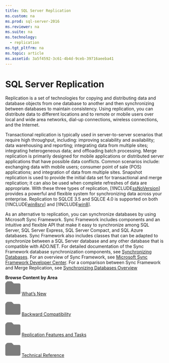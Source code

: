 ```yaml
---
title: SQL Server Replication
ms.custom: na
ms.prod: sql-server-2016
ms.reviewer: na
ms.suite: na
ms.technology: 
  - replication
ms.tgt_pltfrm: na
ms.topic: article
ms.assetid: 3a5f4592-3c61-4b4d-9ceb-39716aeeba41
---
```

# SQL Server Replication
  Replication is a set of technologies for copying and distributing data and database objects from one database to another and then synchronizing between databases to maintain consistency. Using replication, you can distribute data to different locations and to remote or mobile users over local and wide area networks, dial-up connections, wireless connections, and the Internet.  
  
 Transactional replication is typically used in server-to-server scenarios that require high throughput, including: improving scalability and availability; data warehousing and reporting; integrating data from multiple sites; integrating heterogeneous data; and offloading batch processing. Merge replication is primarily designed for mobile applications or distributed server applications that have possible data conflicts. Common scenarios include: exchanging data with mobile users; consumer point of sale (POS) applications; and integration of data from multiple sites. Snapshot replication is used to provide the initial data set for transactional and merge replication; it can also be used when complete refreshes of data are appropriate. With these three types of replication, [!INCLUDE[ssNoVersion](../../Topics/TopicNameContainA/includes/ssNoVersion_md.md)] provides a powerful and flexible system for synchronizing data across your enterprise. Replication to SQLCE 3.5 and SQLCE 4.0 is supported on both [!INCLUDE[win8srv](../../Topics/TopicNameContainA/includes/win8srv_md.md)] and [!INCLUDE[win8](../../Topics/TopicNameContainA/includes/win8_md.md)].  
  
 As an alternative to replication, you can synchronize databases by using Microsoft Sync Framework. Sync Framework includes components and an intuitive and flexible API that make it easy to synchronize among SQL Server, SQL Server Express, SQL Server Compact, and SQL Azure databases. Sync Framework also includes classes that can be adapted to synchronize between a SQL Server database and any other database that is compatible with ADO.NET. For detailed documentation of the Sync Framework database synchronization components, see [Synchronizing Databases](http://go.microsoft.com/fwlink/?LinkId=209079). For an overview of Sync Framework, see [Microsoft Sync Framework Developer Center](http://go.microsoft.com/fwlink/?LinkId=209078). For a comparison between Sync Framework and Merge Replication, see [Synchronizing Databases Overview](http://msdn.microsoft.com/library/bb902818\(SQL.110\).aspx)  
  
 **Browse Content by Area**  
 ![Small File Folder Icon](../../Topics/TopicNameNotContainA/media/filefolder_small.png "filefolder_small") [What’s New](../../Topics/TopicNameNotContainA/What-s-New--Replication-.md)  
  
 ![Small File Folder Icon](../../Topics/TopicNameNotContainA/media/filefolder_small.png "filefolder_small") [Backward Compatibility](../../Topics/TopicNameNotContainA/Replication-Backward-Compatibility.md)  
  
 ![Small File Folder Icon](../../Topics/TopicNameNotContainA/media/filefolder_small.png "filefolder_small") [Replication Features and Tasks](../../Topics/TopicNameNotContainA/Replication-Features-and-Tasks.md)  
  
 ![Small File Folder Icon](../../Topics/TopicNameNotContainA/media/filefolder_small.png "filefolder_small") [Technical Reference](../../Topics/TopicNameNotContainA/Technical-Reference--Replication-.md)  
  
  
